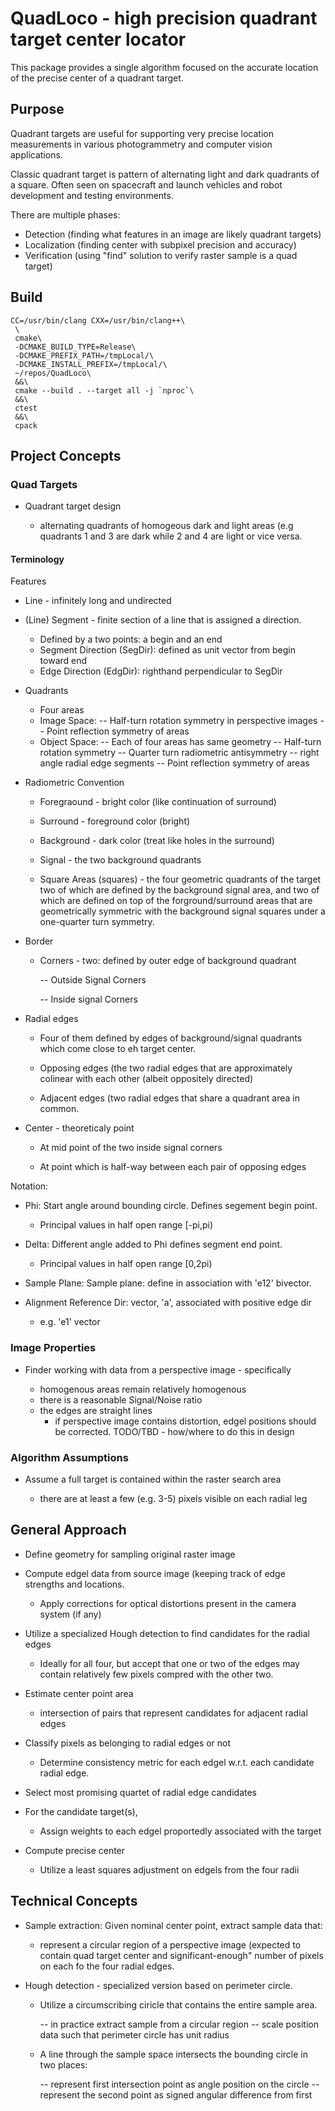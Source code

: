 # QuadLoco - high precision quadrant target center locator

This package provides a single algorithm focused on the accurate
location of the precise center of a quadrant target.

## Purpose

Quadrant targets are useful for supporting very precise location measurements
in various photogrammetry and computer vision applications.

Classic quadrant target is pattern of alternating light and dark quadrants of
a square. Often seen on spacecraft and launch vehicles and robot development
and testing environments.

There are multiple phases:
* Detection (finding what features in an image are likely quadrant targets)
* Localization (finding center with subpixel precision and accuracy)
* Verification (using "find" solution to verify raster sample is a quad target)

## Build

```
CC=/usr/bin/clang CXX=/usr/bin/clang++\
 \
 cmake\
 -DCMAKE_BUILD_TYPE=Release\
 -DCMAKE_PREFIX_PATH=/tmpLocal/\
 -DCMAKE_INSTALL_PREFIX=/tmpLocal/\
 ~/repos/QuadLoco\
 &&\
 cmake --build . --target all -j `nproc`\
 &&\
 ctest
 &&\
 cpack
```

## Project Concepts

### Quad Targets

* Quadrant target design

	- alternating quadrants of homogeous dark and light areas (e.g quadrants
	1 and 3 are dark while 2 and 4 are light or vice versa.

#### Terminology

Features

* Line - infinitely long and undirected

* (Line) Segment - finite section of a line that is assigned a direction.

	- Defined by a two points: a begin and an end
	- Segment Direction (SegDir): defined as unit vector from begin toward end
	- Edge Direction (EdgDir): righthand perpendicular to SegDir

* Quadrants
	- Four areas
	- Image Space:
		-- Half-turn rotation symmetry in perspective images
		-- Point reflection symmetry of areas
	- Object Space:
		-- Each of four areas has same geometry
		-- Half-turn rotation symmetry
		-- Quarter turn radiometric antisymmetry
		-- right angle radial edge segments
		-- Point reflection symmetry of areas

* Radiometric Convention

	- Foregraound - bright color (like continuation of surround)

	- Surround - foreground color (bright)

	- Background - dark color (treat like holes in the surround)

	- Signal - the two background quadrants

	- Square Areas (squares) - the four geometric quadrants of the target
	two of which are defined by the background signal area, and two
	of which are defined on top of the forground/surround areas that
	are geometrically symmetric with the background signal squares
	under a one-quarter turn symmetry.

* Border

	- Corners - two: defined by outer edge of background quadrant

		-- Outside Signal Corners

		-- Inside signal Corners

* Radial edges

	- Four of them defined by edges of background/signal quadrants
	which come close to eh target center.

	- Opposing edges (the two radial edges that are approximately
	colinear with each other (albeit oppositely directed)

	- Adjacent edges (two radial edges that share a quadrant area in
	common.

* Center - theoreticaly point

	- At mid point of the two inside signal corners

	- At point which is half-way between each pair of opposing edges

Notation:

* Phi: Start angle around bounding circle. Defines segement begin point.

	- Principal values in half open range [-pi,pi)

* Delta: Different angle added to Phi defines segment end point.

	- Principal values in half open range [0,2pi)

* Sample Plane: Sample plane: define in association with 'e12' bivector.

* Alignment Reference Dir: vector, 'a', associated with positive edge dir

	- e.g. 'e1' vector

### Image Properties

* Finder working with data from a perspective image - specifically

	- homogenous areas remain relatively homogenous
	- there is a reasonable Signal/Noise ratio
	- the edges are straight lines
		- if perspective image contains distortion, edgel positions
		should be corrected. TODO/TBD - how/where to do this in design

### Algorithm Assumptions

* Assume a full target is contained within the raster search area

	- there are at least a few (e.g. 3-5) pixels visible on each radial leg



## General Approach

* Define geometry for sampling original raster image

* Compute edgel data from source image (keeping track of edge strengths
  and locations.

	- Apply corrections for optical distortions present in the camera
	system (if any)

* Utilize a specialized Hough detection to find candidates for the radial
  edges

	- Ideally for all four, but accept that one or two of the edges
	may contain relatively few pixels compred with the other two.

* Estimate center point area

	- intersection of pairs that represent candidates for adjacent radial
	edges

* Classify pixels as belonging to radial edges or not

	- Determine consistency metric for each edgel w.r.t. each candidate
	radial edge.

* Select most promising quartet of radial edge candidates

* For the candidate target(s),

	- Assign weights to each edgel proportedly associated with the target

* Compute precise center

	- Utilize a least squares adjustment on edgels from the four radii


## Technical Concepts

* Sample extraction: Given nominal center point, extract sample data that:

	- represent a circular region of a perspective image (expected to contain
	quad target center and significant-enough" number of pixels on each fo
	the four radial edges.

* Hough detection - specialized version based on perimeter circle.

	- Utilize a circumscribing ciricle that contains the entire sample area.

		-- in practice extract sample from a circular region
		-- scale position data such that perimeter circle has unit radius

	- A line through the sample space intersects the bounding circle in
	two places:

		-- represent first intersection point as angle position on the circle
		-- represent the second point as signed angular difference from first


